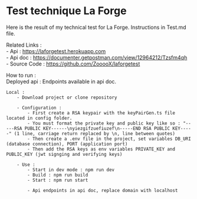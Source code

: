 # Test technique La Forge

Here is the result of my technical test for La Forge. Instructions in Test.md file.

Related Links :  
    - Api :  https://laforgetest.herokuapp.com  
    - Api doc : https://documenter.getpostman.com/view/12964212/Tzsfm4qh  
    - Source Code : https://github.com/ZooooX/laforgetest


How to run :  
    Deployed api : Endpoints available in api doc.  

    Local :  
        - Download project or clone repository  

        - Configuration :
            - First create a RSA keypair with the keyPairGen.ts file located in config folder.  
            - You must format the private key and public key like so : "-----RSA PUBLIC KEY------\nyiezgifzuefiuzef\n-----END RSA PUBLIC KEY-----" (1 line, carriage return replaced by \n, line between quotes)  
            - Then create a .env file in the project, set variables DB_URI (database connection), PORT (application port)  
            - Then add the RSA keys as env variables PRIVATE_KEY and PUBLIC_KEY (jwt signging and verifying keys)  

        - Use :  
            - Start in dev mode : npm run dev  
            - Build : npm run build  
            - Start : npm run start  

            - Api endpoints in api doc, replace domain with localhost    